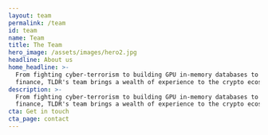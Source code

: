 ```yaml
---
layout: team
permalink: /team
id: team
name: Team
title: The Team
hero_image: /assets/images/hero2.jpg
headline: About us
home_headline: >-
  From fighting cyber-terrorism to building GPU in-memory databases to big
  finance, TLDR's team brings a wealth of experience to the crypto ecosystem.
description: >-
  From fighting cyber-terrorism to building GPU in-memory databases to big
  finance, TLDR's team brings a wealth of experience to the crypto ecosystem.
cta: Get in touch
cta_page: contact
---
```


